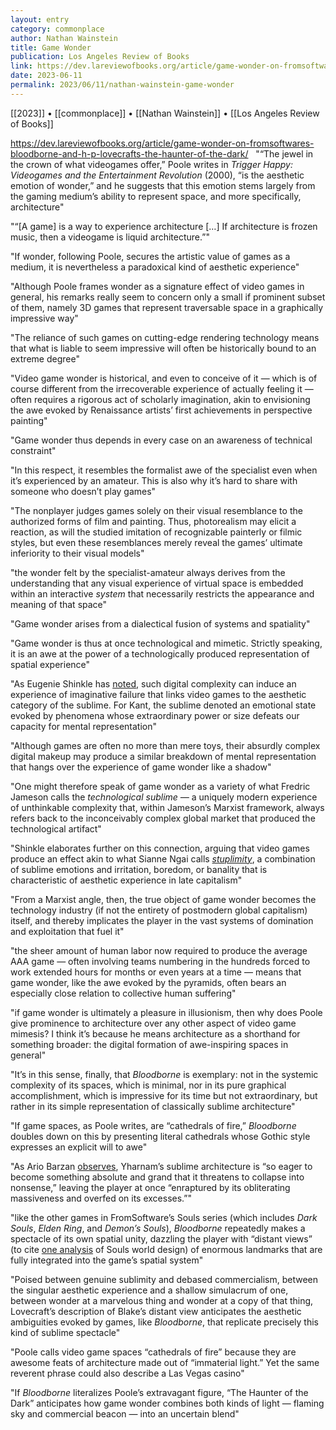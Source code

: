 ```yaml
---
layout: entry
category: commonplace
author: Nathan Wainstein
title: Game Wonder
publication: Los Angeles Review of Books
link: https://dev.lareviewofbooks.org/article/game-wonder-on-fromsoftwares-bloodborne-and-h-p-lovecrafts-the-haunter-of-the-dark/
date: 2023-06-11
permalink: 2023/06/11/nathan-wainstein-game-wonder
---
```


[[2023]] • [[commonplace]] • [[Nathan Wainstein]] • [[Los Angeles Review of Books]]

https://dev.lareviewofbooks.org/article/game-wonder-on-fromsoftwares-bloodborne-and-h-p-lovecrafts-the-haunter-of-the-dark/
 
"“The jewel in the crown of what videogames offer,” Poole writes in *Trigger Happy: Videogames and the Entertainment Revolution* (2000), “is the aesthetic emotion of wonder,” and he suggests that this emotion stems largely from the gaming medium’s ability to represent space, and more specifically, architecture"

"“[A game] is a way to experience architecture […] If architecture is frozen music, then a videogame is liquid architecture.”"

"If wonder, following Poole, secures the artistic value of games as a medium, it is nevertheless a paradoxical kind of aesthetic experience"

"Although Poole frames wonder as a signature effect of video games in general, his remarks really seem to concern only a small if prominent subset of them, namely 3D games that represent traversable space in a graphically impressive way"

"The reliance of such games on cutting-edge rendering technology means that what is liable to seem impressive will often be historically bound to an extreme degree"

"Video game wonder is historical, and even to conceive of it — which is of course different from the irrecoverable experience of actually feeling it — often requires a rigorous act of scholarly imagination, akin to envisioning the awe evoked by Renaissance artists’ first achievements in perspective painting"

"Game wonder thus depends in every case on an awareness of technical constraint"

"In this respect, it resembles the formalist awe of the specialist even when it’s experienced by an amateur. This is also why it’s hard to share with someone who doesn’t play games"

"The nonplayer judges games solely on their visual resemblance to the authorized forms of film and painting. Thus, photorealism may elicit a reaction, as will the studied imitation of recognizable painterly or filmic styles, but even these resemblances merely reveal the games’ ultimate inferiority to their visual models"

"the wonder felt by the specialist-amateur always derives from the understanding that any visual experience of virtual space is embedded within an interactive *system* that necessarily restricts the appearance and meaning of that space"

"Game wonder arises from a dialectical fusion of systems and spatiality"

"Game wonder is thus at once technological and mimetic. Strictly speaking, it is an awe at the power of a technologically produced representation of spatial experience"

"As Eugenie Shinkle has [noted](https://www.tate.org.uk/art/research-publications/the-sublime/eugenie-shinkle-video-games-and-the-technological-sublime-r1136830), such digital complexity can induce an experience of imaginative failure that links video games to the aesthetic category of the sublime. For Kant, the sublime denoted an emotional state evoked by phenomena whose extraordinary power or size defeats our capacity for mental representation"

"Although games are often no more than mere toys, their absurdly complex digital makeup may produce a similar breakdown of mental representation that hangs over the experience of game wonder like a shadow"

"One might therefore speak of game wonder as a variety of what Fredric Jameson calls the *technological sublime —* a uniquely modern experience of unthinkable complexity that, within Jameson’s Marxist framework, always refers back to the inconceivably complex global market that produced the technological artifact"

"Shinkle elaborates further on this connection, arguing that video games produce an effect akin to what Sianne Ngai calls [*stuplimity*](https://muse.jhu.edu/article/27722/), a combination of sublime emotions and irritation, boredom, or banality that is characteristic of aesthetic experience in late capitalism"

"From a Marxist angle, then, the true object of game wonder becomes the technology industry (if not the entirety of postmodern global capitalism) itself, and thereby implicates the player in the vast systems of domination and exploitation that fuel it"

"the sheer amount of human labor now required to produce the average AAA game — often involving teams numbering in the hundreds forced to work extended hours for months or even years at a time — means that game wonder, like the awe evoked by the pyramids, often bears an especially close relation to collective human suffering"

"if game wonder is ultimately a pleasure in illusionism, then why does Poole give prominence to architecture over any other aspect of video game mimesis? I think it’s because he means architecture as a shorthand for something broader: the digital formation of awe-inspiring spaces in general"

"It’s in this sense, finally, that *Bloodborne* is exemplary: not in the systemic complexity of its spaces, which is minimal, nor in its pure graphical accomplishment, which is impressive for its time but not extraordinary, but rather in its simple representation of classically sublime architecture"

"If game spaces, as Poole writes, are “cathedrals of fire,” *Bloodborne* doubles down on this by presenting literal cathedrals whose Gothic style expresses an explicit will to awe"

"As Ario Barzan [observes](https://killscreen.com/previously/articles/understanding-sublime-architecture-bloodborne/), Yharnam’s sublime architecture is “so eager to become something absolute and grand that it threatens to collapse into nonsense,” leaving the player at once “enraptured by its obliterating massiveness and overfed on its excesses.”"

"like the other games in FromSoftware’s Souls series (which includes *Dark Souls*, *Elden Ring*, and *Demon’s Souls*), *Bloodborne* repeatedly makes a spectacle of its own spatial unity, dazzling the player with “distant views” (to cite [one analysis](https://illusorywall.tumblr.com/post/132589360859/dark-souls-1-distant-views-explained-part-1) of Souls world design) of enormous landmarks that are fully integrated into the game’s spatial system"

"Poised between genuine sublimity and debased commercialism, between the singular aesthetic experience and a shallow simulacrum of one, between wonder at a marvelous thing and wonder at a copy of that thing, Lovecraft’s description of Blake’s distant view anticipates the aesthetic ambiguities evoked by games, like *Bloodborne*, that replicate precisely this kind of sublime spectacle"

"Poole calls video game spaces “cathedrals of fire” because they are awesome feats of architecture made out of “immaterial light.” Yet the same reverent phrase could also describe a Las Vegas casino"

"If *Bloodborne* literalizes Poole’s extravagant figure, “The Haunter of the Dark” anticipates how game wonder combines both kinds of light — flaming sky and commercial beacon — into an uncertain blend"
